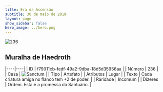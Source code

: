 ```yaml
---
title: Era da Ascensão
subtitle: 30 de maio de 2019
layout: page
show_sidebar: false
hero_image: ../hero.png
---
```


![236](https://cdn.keyforgegame.com/media/card_front/pt/435_236_99M686XM24RP_pt.png)

## Muralha de Haedroth

|----|----|
| ID | f79011cb-fedf-49a2-9dba-18d5d35956aa |
| Número | 236 |
| Casa | ![Sanctum](https://archonarcana.com/images/thumb/c/c7/Sanctum.png/22px-Sanctum.png "Santuário") |
| Tipo | Artefato |
| Atributos | Lugar |
| Texto | Cada criatura amiga no flanco tem  +2 de poder. |
| Raridade | Incomum |
| Dizeres | Ordem. Esta é a promessa do Santuário. |
